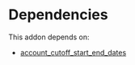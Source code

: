 # Dependencies

This addon depends on:

- [account_cutoff_start_end_dates](https://github.com/bringout/oca-technical)
